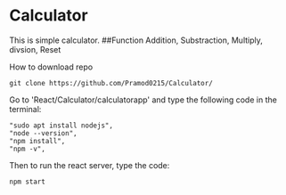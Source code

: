 # Calculator

This is simple calculator. 
##Function
Addition, Substraction, Multiply, divsion, Reset

How to download repo
```
git clone https://github.com/Pramod0215/Calculator/
```
Go to 'React/Calculator/calculatorapp' and type the following code in the terminal:
```
"sudo apt install nodejs",
"node --version",
"npm install", 
"npm -v",
```
Then to run the react server, type the code:
```
npm start
```
